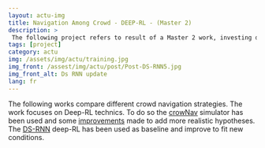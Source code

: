 ```yaml
---
layout: actu-img
title: Navigation Among Crowd - DEEP-RL - (Master 2)
description: > 
 The following project refers to result of a Master 2 work, investing diffirente Deep-RL methods to help robot to navigate among Crowd.
tags: [project]
category: actu
img: /assets/img/actu/training.jpg
img_front: /assest/img/actu/post/Post-DS-RNN5.jpg
img_front_alt: Ds RNN update
lang: fr
---
```

The following works compare different crowd navigation strategies. The work focuses on Deep-RL technics. 
To do so the [crowNav](https://github.com/Shuijing725/CrowdNav_DSRNN) simulator has been used and some [improvements](https://github.com/michelland/DSRNN) made to add more realistic hypotheses.
The [DS-RNN](https://arxiv.org/abs/2011.04820) deep-RL has been used as baseline and improve to fit new conditions.
